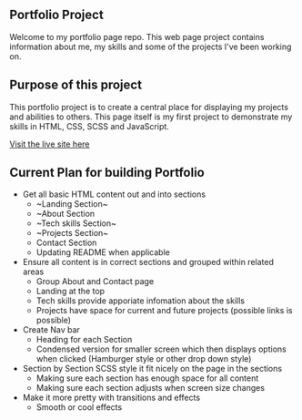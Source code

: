 ## Portfolio Project

Welcome to my portfolio page repo. This web page project contains information about me, my skills and some of the projects I've been working on.

## Purpose of this project

This portfolio project is to create a central place for displaying my projects and abilities to others. This page itself is my first project to demonstrate my skills in HTML, CSS, SCSS and JavaScript.

<ins><a href="https://avocado955.github.io/">Visit the live site here</a></ins>

## Current Plan for building Portfolio

- Get all basic HTML content out and into sections
  - ~Landing Section~
  - ~About Section
  - ~Tech skills Section~
  - ~Projects Section~
  - Contact Section
  - Updating README when applicable
- Ensure all content is in correct sections and grouped within related areas
  - Group About and Contact page
  - Landing at the top
  - Tech skills provide apporiate infomation about the skills
  - Projects have space for current and future projects (possible links is possible)
- Create Nav bar
  - Heading for each Section
  - Condensed version for smaller screen which then displays options when clicked (Hamburger style or other drop down style)
- Section by Section SCSS style it fit nicely on the page in the sections
  - Making sure each section has enough space for all content
  - Making sure each section adjusts when screen size changes
- Make it more pretty with transitions and effects
  - Smooth or cool effects

